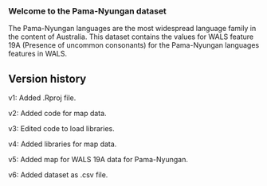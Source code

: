 ### Welcome to the Pama-Nyungan dataset

The Pama-Nyungan languages are the most widespread language family in the content of Australia. This dataset contains the values for WALS feature 19A (Presence of uncommon consonants) for the Pama-Nyungan languages features in WALS.

## Version history

v1: Added .Rproj file.

v2: Added code for map data.

v3: Edited code to load libraries.

v4: Added libraries for map data. 

v5: Added map for WALS 19A data for Pama-Nyungan.

v6: Added dataset as .csv file.

